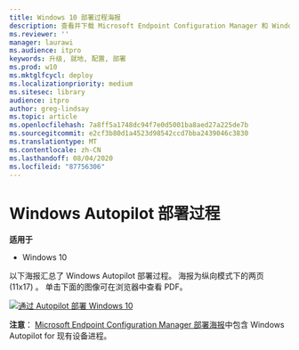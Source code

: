 ```yaml
---
title: Windows 10 部署过程海报
description: 查看并下载 Microsoft Endpoint Configuration Manager 和 Windows Autopilot 的 Windows 10 部署过程流。
ms.reviewer: ''
manager: laurawi
ms.audience: itpro
keywords: 升级, 就地, 配置, 部署
ms.prod: w10
ms.mktglfcycl: deploy
ms.localizationpriority: medium
ms.sitesec: library
audience: itpro
author: greg-lindsay
ms.topic: article
ms.openlocfilehash: 7a8ff5a1748dc94f7e0d5001ba8aed27a225de7b
ms.sourcegitcommit: e2cf3b80d1a4523d98542ccd7bba2439046c3830
ms.translationtype: MT
ms.contentlocale: zh-CN
ms.lasthandoff: 08/04/2020
ms.locfileid: "87756306"
---
```

#  <a name="windows-autopilot-deployment-process"></a>Windows Autopilot 部署过程

**适用于**
-   Windows 10

以下海报汇总了 Windows Autopilot 部署过程。 海报为纵向模式下的两页 (11x17) 。 单击下面的图像可在浏览器中查看 PDF。

[![通过 Autopilot 部署 Windows 10](media/windows10-autopilot-flowchart.png)](media/Windows10AutopilotFlowchart.pdf)

**注意**： [Microsoft Endpoint Configuration Manager 部署海报](https://docs.microsoft.com/windows/deployment/windows-10-deployment-posters#deploy-windows-10-with-microsoft-endpoint-configuration-manager)中包含 Windows Autopilot for 现有设备进程。 